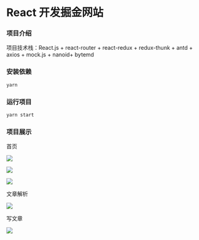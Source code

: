 # React 开发掘金网站

### 项目介绍

项目技术栈：React.js + react-router + react-redux + redux-thunk + antd + axios + mock.js +  nanoid+ bytemd

### 安装依赖

```js
yarn 
```

### 运行项目

```js
yarn start
```

### 项目展示

首页

![](C:\Users\123\AppData\Roaming\marktext\images\2022-10-27-13-29-06-T58_KO7Q[Q1[924OSC%N_85.png)

![](C:\Users\123\AppData\Roaming\marktext\images\2022-10-27-13-29-26-image.png)

![](C:\Users\123\AppData\Roaming\marktext\images\2022-10-27-13-30-23-image.png)

文章解析

![](C:\Users\123\AppData\Roaming\marktext\images\2022-10-27-13-34-50-image.png)

写文章

![](C:\Users\123\AppData\Roaming\marktext\images\2022-10-27-13-35-16-image.png)
